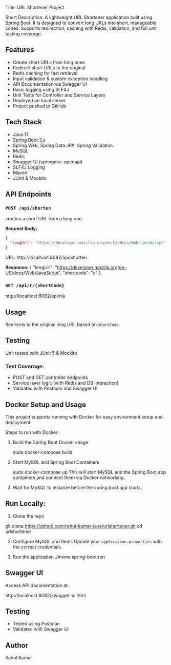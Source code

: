 Title:  URL Shortener Project

Short Description: A lightweight URL Shortener application built using Spring Boot. It is designed to convert long URLs into short, manageable codes. Supports redirection, caching with Redis, validation, and full unit testing coverage.


##  Features
- Create short URLs from long ones
- Redirect short URLs to the original
- Redis caching for fast retrieval
- Input validation & custom exception handling
- API Documentation via Swagger UI
- Basic logging using SLF4J
- Unit Tests for Controller and Service Layers
- Deployed on local server
- Project pushed to GitHub


## Tech Stack
- Java 17
- Spring Boot 3.x
- Spring Web, Spring Data JPA, Spring Validation
- MySQL
- Redis
- Swagger UI (springdoc-openapi)
- SLF4J Logging
- Maven
- JUnit & Mockito


##  API Endpoints

### `POST /api/shorten`
creates a short URL from a long one.

**Request Body:**
```json
{
  "longUrl": "https://developer.mozilla.org/en-US/docs/Web/JavaScript"
}
```
URL:
http://localhost:8082/api/shorten

**Response:**
{
    "longUrl": "https://developer.mozilla.org/en-US/docs/Web/JavaScript",
    "shortcode": "c"
}


### `GET /api/r/{shortCode}`

http://localhost:8082/api/r/a

## Usage
Redirects to the original long URL based on `shortCode`.


## Testing
 Unit tested with JUnit 5 & Mockito

### Test Coverage:
- POST and GET controller endpoints
- Service layer logic (with Redis and DB interaction)
- Validated with Postman and Swagger UI

## Docker Setup and Usage
This project supports running with Docker for easy environment setup and deployment.

Steps to run with Docker:
1. Build the Spring Boot Docker image

    sudo docker-compose build
2. Start MySQL and Spring Boot Containers

    sudo docker-compose up
This will start MySQL and the Spring Boot app containers and connect them via Docker networking.
3. Wait for MySQL to initialize before the spring boot app starts.

## Run Locally:
1. Clone the repo

git clone https://github.com/rahul-kumar-java/urlshortener.git
cd urlshortener


2. Configure MySQL and Redis
Update your `application.properties` with the correct credentials.

3. Run the application
./mvnw spring-boot:run


## Swagger UI

Access API documentation at:

http://localhost:8082/swagger-ui.html


## Testing
- Tested using Postman
- Validated with Swagger UI

## Author
  Rahul Kumar

